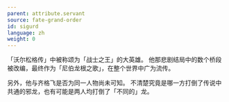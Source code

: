 ```yaml
---
parent: attribute.servant
source: fate-grand-order
id: sigurd
language: zh
weight: 0
---
```


「沃尔松格传」中被称颂为「战士之王」的大英雄。
他那悲剧结局中的数个桥段被改编，最终作为「尼伯龙根之歌」，在整个世界中广为流传。

另外，他与齐格飞是否为同一人物尚未可知。
不清楚究竟是哪一方打倒了传说中共通的邪龙，也有可能是两人均打倒了「不同的」龙。
